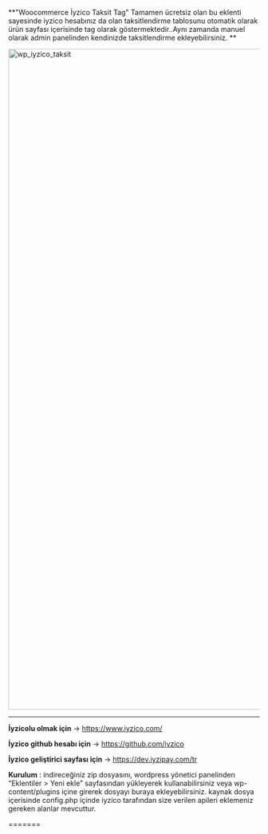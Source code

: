 
**"Woocommerce İyzico Taksit Tag" 
Tamamen ücretsiz olan bu eklenti sayesinde iyzico hesabınız da olan  taksitlendirme tablosunu otomatik olarak ürün sayfası içerisinde tag olarak göstermektedir..Aynı zamanda manuel olarak admin panelinden kendinizde taksitlendirme ekleyebilirsiniz.
**

<img width="1326" alt="wp_iyzico_taksit" src="https://user-images.githubusercontent.com/101548542/158346846-04f3c157-99df-424f-a50d-21f89bb14a7c.png">

---------------------



**İyzicolu olmak için** -> https://www.iyzico.com/

**İyzico github hesabı için** -> https://github.com/iyzico

**İyzico geliştirici sayfası için** -> https://dev.iyzipay.com/tr

**Kurulum** : indireceğiniz zip dosyasını, wordpress yönetici panelinden “Eklentiler > Yeni ekle” sayfasından yükleyerek kullanabilirsiniz veya wp-content/plugins içine girerek dosyayı buraya ekleyebilirsiniz.
kaynak dosya içerisinde config.php içinde iyzico tarafından size verilen apileri eklemeniz gereken alanlar mevcuttur.

=======
